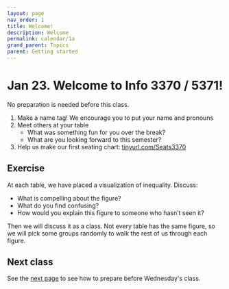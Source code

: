 ```yaml
---
layout: page
nav_order: 1
title: Welcome!
description: Welcome
permalink: calendar/1a
grand_parent: Topics
parent: Getting started
---
```


# Jan 23. Welcome to Info 3370 / 5371!

No preparation is needed before this class.

1. Make a name tag! We encourage you to put your name and pronouns
2. Meet others at your table
    - What was something fun for you over the break?
    - What are you looking forward to this semester?
3. Help us make our first seating chart: [tinyurl.com/Seats3370](https://tinyurl.com/Seats3370)

## Exercise

At each table, we have placed a visualization of inequality. Discuss:

- What is compelling about the figure?
- What do you find confusing?
- How would you explain this figure to someone who hasn’t seen it?

Then we will discuss it as a class. Not every table has the same figure, so we will pick some groups randomly to walk the rest of us through each figure.

## Next class

See the [next page](1b) to see how to prepare before Wednesday's class.